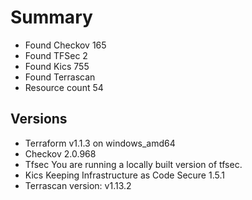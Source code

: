 # Summary

- Found Checkov 165
- Found TFSec 2
- Found Kics 755
- Found Terrascan
- Resource count 54

## Versions

- Terraform v1.1.3 on windows_amd64
- Checkov 2.0.968
- Tfsec You are running a locally built version of tfsec.
- Kics Keeping Infrastructure as Code Secure 1.5.1
- Terrascan version: v1.13.2
